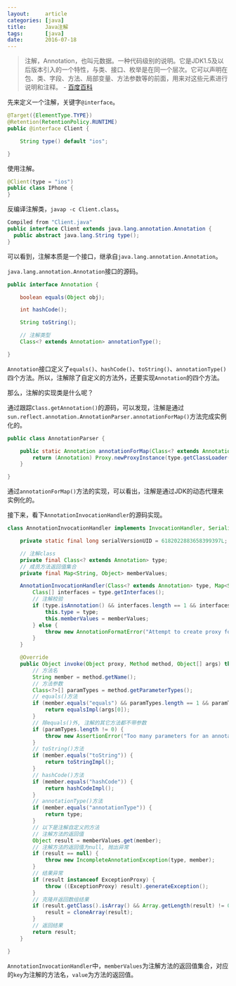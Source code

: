 ```yaml
---
layout:     article
categories: [java]
title:      Java注解
tags:       [java]
date:       2016-07-18
---
```


> 注解，Annotation，也叫元数据。一种代码级别的说明。它是JDK1.5及以后版本引入的一个特性，与类、接口、枚举是在同一个层次。它可以声明在包、类、字段、方法、局部变量、方法参数等的前面，用来对这些元素进行说明和注释。    - [百度百科](http://baike.baidu.com/view/8059816.htm)

先来定义一个注解，关键字`@interface`。

```java
@Target({ElementType.TYPE})
@Retention(RetentionPolicy.RUNTIME)
public @interface Client {

    String type() default "ios";

}
```

使用注解。

```java
@Client(type = "ios")
public class IPhone {
}
```

反编译注解类，`javap -c Client.class`。

```java
Compiled from "Client.java"
public interface Client extends java.lang.annotation.Annotation {
  public abstract java.lang.String type();
}
```

可以看到，注解本质是一个接口，继承自`java.lang.annotation.Annotation`。

`java.lang.annotation.Annotation`接口的源码。

```java
public interface Annotation {

    boolean equals(Object obj);

    int hashCode();

    String toString();

    // 注解类型
    Class<? extends Annotation> annotationType();

}
```

`Annotation`接口定义了`equals()`、`hashCode()`、`toString()`、`annotationType()`四个方法。所以，注解除了自定义的方法外，还要实现`Annotation`的四个方法。

那么，注解的实现类是什么呢？

通过跟踪`Class.getAnnotation()`的源码，可以发现，注解是通过`sun.reflect.annotation.AnnotationParser.annotationForMap()`方法完成实例化的。

```java
public class AnnotationParser {

    public static Annotation annotationForMap(Class<? extends Annotation> type, Map<String, Object> memberValues) {
        return (Annotation) Proxy.newProxyInstance(type.getClassLoader(), new Class[]{type}, new AnnotationInvocationHandler(type, memberValues));
    }

}
```

通过`annotationForMap()`方法的实现，可以看出，注解是通过JDK的动态代理来实例化的。

接下来，看下`AnnotationInvocationHandler`的源码实现。

```java
class AnnotationInvocationHandler implements InvocationHandler, Serializable {

    private static final long serialVersionUID = 6182022883658399397L;

    // 注解class
    private final Class<? extends Annotation> type;
    // 成员方法返回值集合
    private final Map<String, Object> memberValues;

    AnnotationInvocationHandler(Class<? extends Annotation> type, Map<String, Object> memberValues) {
        Class[] interfaces = type.getInterfaces();
        // 注解校验
        if (type.isAnnotation() && interfaces.length == 1 && interfaces[0] == Annotation.class) {
            this.type = type;
            this.memberValues = memberValues;
        } else {
            throw new AnnotationFormatError("Attempt to create proxy for a non-annotation type.");
        }
    }

    @Override
    public Object invoke(Object proxy, Method method, Object[] args) throws Throwable {
        // 方法名
        String member = method.getName();
        // 方法参数
        Class<?>[] paramTypes = method.getParameterTypes();
        // equals()方法
        if (member.equals("equals") && paramTypes.length == 1 && paramTypes[0] == Object.class) {
            return equalsImpl(args[0]);
        }
        // 除equals()外, 注解的其它方法都不带参数
        if (paramTypes.length != 0) {
            throw new AssertionError("Too many parameters for an annotation method");
        }
        // toString()方法
        if (member.equals("toString")) {
            return toStringImpl();
        }
        // hashCode()方法
        if (member.equals("hashCode")) {
            return hashCodeImpl();
        }
        // annotationType()方法
        if (member.equals("annotationType")) {
            return type;
        }
        // 以下是注解自定义的方法
        // 注解方法的返回值
        Object result = memberValues.get(member);
        // 注解方法的返回值为null, 抛出异常
        if (result == null) {
            throw new IncompleteAnnotationException(type, member);
        }
        // 结果异常
        if (result instanceof ExceptionProxy) {
            throw ((ExceptionProxy) result).generateException();
        }
        // 克隆并返回数组结果
        if (result.getClass().isArray() && Array.getLength(result) != 0) {
            result = cloneArray(result);
        }
        // 返回结果
        return result;
    }

}
```

`AnnotationInvocationHandler`中，`memberValues`为注解方法的返回值集合，对应的`key`为注解的方法名，`value`为方法的返回值。
